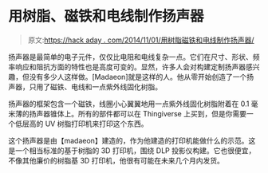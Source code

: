 # 用树脂、磁铁和电线制作扬声器

> 原文:[https://hack aday . com/2014/11/01/用树脂磁铁和电线制作扬声器/](https://hackaday.com/2014/11/01/making-a-speaker-with-resin-magnets-and-wire/)

扬声器是最简单的电子元件，仅仅比电阻和电线复杂一点。它们在尺寸、形状、频率响应和阻抗方面的特性也是高度可变的。显然，许多人会对构建定制扬声器感兴趣，但没有多少人这样做。[Madaeon]就是这样的人。他从零开始创造了一个扬声器，只用了磁铁、电线和一点紫外线固化树脂。

扬声器的框架包含一个磁铁，线圈小心翼翼地用一点紫外线固化树脂附着在 0.1 毫米薄的扬声器锥体上。所有的部件都可以在 Thingiverse 上买到，但是你需要一个低层高的 UV 树脂打印机来打印这个东西。

这个扬声器是由【madaeon】建造的，作为他建造的打印机能做什么的示范。这是一个相当标准的基于树脂的 3D 打印机，围绕 DLP 投影仪构建。它也很便宜，不像其他廉价的树脂基 3D 打印机，他很有可能在未来几个月内发货。